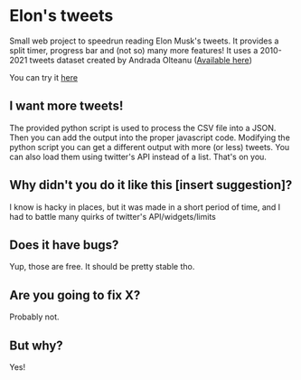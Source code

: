 # Elon's tweets
Small web project to speedrun reading Elon Musk's tweets.
It provides a split timer, progress bar and (not so) many more features!
It uses a 2010-2021 tweets dataset created by Andrada Olteanu ([Available here](https://www.kaggle.com/datasets/andradaolteanu/all-elon-musks-tweets))

You can try it [here](https://lilz3bra.github.io/elon-tweets-speedrun/index.html)

## I want more tweets!
The provided python script is used to process the CSV file into a JSON. Then you can add the output into the proper javascript code. Modifying the python script you can get a different output with more (or less) tweets. You can also load them using twitter's API instead of a list. That's on you.
## Why didn't you do it like this [insert suggestion]?
I know is hacky in places, but it was made in a short period of time, and I had to battle many quirks of twitter's API/widgets/limits
## Does it have bugs?
Yup, those are free. It should be pretty stable tho.
## Are you going to fix X?
Probably not.
## But why?
Yes!

